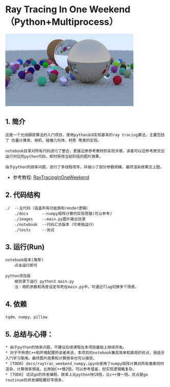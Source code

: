 # Ray Tracing In One Weekend （Python+Multiprocess）


![效果展示](./render.png)

## 1. 简介
    这是一个光线跟踪算法的入门项目，使用python从0实现基本的ray tracing算法。主要包括了 向量计算库、相机、碰撞几何体、材质 等类的实现。

    notebook目录对所有代码进行了整合，更接近原参考教材的实现步骤。读者可以边参考原文边运行对应的python代码，即时获得当前阶段的图片效果。
    
    由于python的效率问题，进行了多线程改写，并缩小了部分参数规模。最终渲染效果见上图。

* 参考教程: [RayTracingInOneWeekend](https://raytracing.github.io/books/RayTracingInOneWeekend.html)


## 2. 代码结构
    ./  --主代码（涵盖所有功能类和render逻辑）
        ./docs      --numpy矩阵计算的实现思路(可以参考)
        ./images    --main.py图片输出目录
        ./notebook  --代码汇总版本（可单独运行）
        ./tests     --测试


## 3. 运行(Run)
    notebook版本(推荐) 
        点击运行即可

    python项目版
        根目录下运行 python3 main.py
        注：相机参数和场景设定写死在main.py中，可通过flag切换多个场景。

## 4. 依赖
    tqdm、numpy、pillow

## 5. 总结与心得：
    * 由于python的效率问题，不建议后续课程在本项目基础上继续开发。
    * 对于不熟悉C++和环境配置的读者来说，本项目的notebook兼具简单和直观的优点，很适合入门学习使用。最终图片效果和计算效率也可以接受。
    * [TODO] docs/raytrac_weekend_numpy.ipynb使用了numpy矩阵计算对所有像素同时渲染，计算效率很高，比原始C++慢2倍。可以参考借鉴，但实现逻辑略复杂。
    * [TODO] 试试go的并发编程。效率上比python快10倍，比c++慢一倍。优点是go routinue的并发编程要好写很多。
